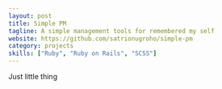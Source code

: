 ```yaml
---
layout: post
title: Simple PM
tagline: A simple management tools for remembered my self
website: https://github.com/satrionugroho/simple-pm
category: projects
skills: ["Ruby", "Ruby on Rails", "SCSS"]
---
```

Just little thing
